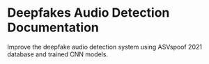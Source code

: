 # Deepfakes Audio Detection Documentation

Improve the deepfake audio detection system using ASVspoof 2021 database and trained CNN models.
